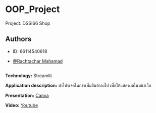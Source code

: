 
# OOP_Project

Project: DSSI66 Shop

## Authors

- ID: 66114540618

- [@Rachtachar Mahamad](https://github.com/rachtachar)

##
**Technology:** Streamlit

**Application description:** ทำโปรเจคในการเพิ่มสินค้าลงไป เพื่อให้แสดงผลในหน้าเว็บ

**Presentation:** [Canva](https://shorturl.at/knN58) 

**Video:** [Youtube](https://youtu.be/uphEJv2ogzk)
##
